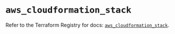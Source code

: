 # `aws_cloudformation_stack`

Refer to the Terraform Registry for docs: [`aws_cloudformation_stack`](https://registry.terraform.io/providers/hashicorp/aws/5.50.0/docs/resources/cloudformation_stack).

